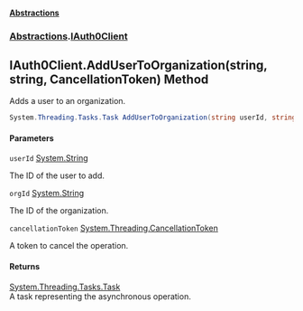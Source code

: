 #### [Abstractions](../../index.md 'index')
### [Abstractions](../index.md 'Abstractions').[IAuth0Client](index.md 'Abstractions\.IAuth0Client')

## IAuth0Client\.AddUserToOrganization\(string, string, CancellationToken\) Method

Adds a user to an organization\.

```csharp
System.Threading.Tasks.Task AddUserToOrganization(string userId, string orgId, System.Threading.CancellationToken cancellationToken);
```
#### Parameters

<a name='Abstractions.IAuth0Client.AddUserToOrganization(string,string,System.Threading.CancellationToken).userId'></a>

`userId` [System\.String](https://learn.microsoft.com/en-us/dotnet/api/system.string 'System\.String')

The ID of the user to add\.

<a name='Abstractions.IAuth0Client.AddUserToOrganization(string,string,System.Threading.CancellationToken).orgId'></a>

`orgId` [System\.String](https://learn.microsoft.com/en-us/dotnet/api/system.string 'System\.String')

The ID of the organization\.

<a name='Abstractions.IAuth0Client.AddUserToOrganization(string,string,System.Threading.CancellationToken).cancellationToken'></a>

`cancellationToken` [System\.Threading\.CancellationToken](https://learn.microsoft.com/en-us/dotnet/api/system.threading.cancellationtoken 'System\.Threading\.CancellationToken')

A token to cancel the operation\.

#### Returns
[System\.Threading\.Tasks\.Task](https://learn.microsoft.com/en-us/dotnet/api/system.threading.tasks.task 'System\.Threading\.Tasks\.Task')  
A task representing the asynchronous operation\.